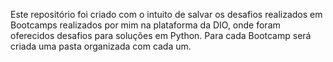 Este repositório foi criado com o intuito de salvar os desafios realizados em Bootcamps realizados por mim na plataforma da DIO, onde foram oferecidos desafios para soluções em Python. Para cada Bootcamp será criada uma pasta organizada com cada um. 
